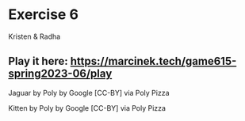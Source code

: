 # Exercise 6

Kristen & Radha

Play it here: https://marcinek.tech/game615-spring2023-06/play
------------------------------------------------

Jaguar by Poly by Google [CC-BY] via Poly Pizza

Kitten by Poly by Google [CC-BY] via Poly Pizza

 
